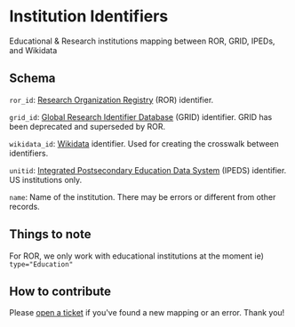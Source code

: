 # Institution Identifiers
Educational &amp; Research institutions mapping between ROR, GRID, IPEDs, and Wikidata

## Schema

`ror_id`: [Research Organization Registry](https://ror.org/) (ROR) identifier.

`grid_id`: [Global Research Identifier Database](https://www.grid.ac/) (GRID) identifier. GRID has been deprecated and superseded by ROR.

`wikidata_id`: [Wikidata](https://www.wikidata.org/wiki/Wikidata:Main_Page) identifier. Used for creating the crosswalk between identifiers.

`unitid`: [Integrated Postsecondary Education Data System](https://nces.ed.gov/ipeds) (IPEDS) identifier. US institutions only.

`name`: Name of the institution. There may be errors or different from other records.

## Things to note

For ROR, we only work with educational institutions at the moment ie) `type="Education"`

## How to contribute

Please [open a ticket](https://github.com/opensyllabus/institution-identifiers/issues/new) if you've found a new mapping or an error. Thank you!
